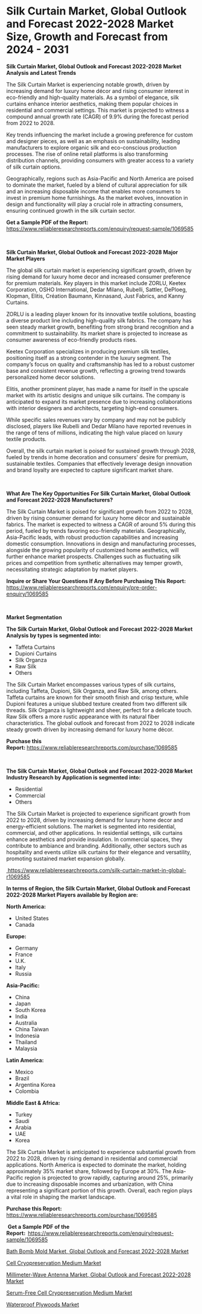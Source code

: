 <p><h1>Silk Curtain Market, Global Outlook and Forecast 2022-2028 Market Size, Growth and Forecast from 2024 - 2031</h1></p><p><strong>Silk Curtain Market, Global Outlook and Forecast 2022-2028 Market Analysis and Latest Trends</strong></p>
<p><p>The Silk Curtain Market is experiencing notable growth, driven by increasing demand for luxury home décor and rising consumer interest in eco-friendly and high-quality materials. As a symbol of elegance, silk curtains enhance interior aesthetics, making them popular choices in residential and commercial settings. This market is projected to witness a compound annual growth rate (CAGR) of 9.9% during the forecast period from 2022 to 2028.</p><p>Key trends influencing the market include a growing preference for custom and designer pieces, as well as an emphasis on sustainability, leading manufacturers to explore organic silk and eco-conscious production processes. The rise of online retail platforms is also transforming distribution channels, providing consumers with greater access to a variety of silk curtain options.</p><p>Geographically, regions such as Asia-Pacific and North America are poised to dominate the market, fueled by a blend of cultural appreciation for silk and an increasing disposable income that enables more consumers to invest in premium home furnishings. As the market evolves, innovation in design and functionality will play a crucial role in attracting consumers, ensuring continued growth in the silk curtain sector.</p></p>
<p><strong>Get a Sample PDF of the Report:&nbsp;</strong> <a href="https://www.reliableresearchreports.com/enquiry/request-sample/1069585?utm_campaign=5&utm_medium=2&utm_source=Github&utm_content=ia&utm_term=04122024&utm_id=silk-curtain-market-global-outlook-and-forecast-2022-2028">https://www.reliableresearchreports.com/enquiry/request-sample/1069585</a></p>
<p>&nbsp;</p>
<p><strong>Silk Curtain Market, Global Outlook and Forecast 2022-2028 Major Market Players</strong></p>
<p><p>The global silk curtain market is experiencing significant growth, driven by rising demand for luxury home decor and increased consumer preference for premium materials. Key players in this market include ZORLU, Keetex Corporation, OSHO International, Dedar Milano, Rubelli, Sattler, DePloeg, Klopman, Elitis, Création Baumann, Kinnasand, Just Fabrics, and Kanny Curtains.</p><p>ZORLU is a leading player known for its innovative textile solutions, boasting a diverse product line including high-quality silk fabrics. The company has seen steady market growth, benefiting from strong brand recognition and a commitment to sustainability. Its market share is projected to increase as consumer awareness of eco-friendly products rises.</p><p>Keetex Corporation specializes in producing premium silk textiles, positioning itself as a strong contender in the luxury segment. The company’s focus on quality and craftsmanship has led to a robust customer base and consistent revenue growth, reflecting a growing trend towards personalized home decor solutions.</p><p>Elitis, another prominent player, has made a name for itself in the upscale market with its artistic designs and unique silk curtains. The company is anticipated to expand its market presence due to increasing collaborations with interior designers and architects, targeting high-end consumers.</p><p>While specific sales revenues vary by company and may not be publicly disclosed, players like Rubelli and Dedar Milano have reported revenues in the range of tens of millions, indicating the high value placed on luxury textile products.</p><p>Overall, the silk curtain market is poised for sustained growth through 2028, fueled by trends in home decoration and consumers' desire for premium, sustainable textiles. Companies that effectively leverage design innovation and brand loyalty are expected to capture significant market share.</p></p>
<p>&nbsp;</p>
<p><strong>What Are The Key Opportunities For Silk Curtain Market, Global Outlook and Forecast 2022-2028 Manufacturers?</strong></p>
<p><p>The Silk Curtain Market is poised for significant growth from 2022 to 2028, driven by rising consumer demand for luxury home décor and sustainable fabrics. The market is expected to witness a CAGR of around 5% during this period, fueled by trends favoring eco-friendly materials. Geographically, Asia-Pacific leads, with robust production capabilities and increasing domestic consumption. Innovations in design and manufacturing processes, alongside the growing popularity of customized home aesthetics, will further enhance market prospects. Challenges such as fluctuating silk prices and competition from synthetic alternatives may temper growth, necessitating strategic adaptation by market players.</p></p>
<p><strong>Inquire or Share Your Questions If Any Before Purchasing This Report:</strong> <a href="https://www.reliableresearchreports.com/enquiry/pre-order-enquiry/1069585?utm_campaign=5&utm_medium=2&utm_source=Github&utm_content=ia&utm_term=04122024&utm_id=silk-curtain-market-global-outlook-and-forecast-2022-2028">https://www.reliableresearchreports.com/enquiry/pre-order-enquiry/1069585</a></p>
<p>&nbsp;</p>
<p><strong>Market Segmentation</strong></p>
<p><strong>The Silk Curtain Market, Global Outlook and Forecast 2022-2028 Market Analysis by types is segmented into:</strong></p>
<p><ul><li>Taffeta Curtains</li><li>Dupioni Curtains</li><li>Silk Organza</li><li>Raw Silk</li><li>Others</li></ul></p>
<p><p>The Silk Curtain Market encompasses various types of silk curtains, including Taffeta, Dupioni, Silk Organza, and Raw Silk, among others. Taffeta curtains are known for their smooth finish and crisp texture, while Dupioni features a unique slubbed texture created from two different silk threads. Silk Organza is lightweight and sheer, perfect for a delicate touch. Raw Silk offers a more rustic appearance with its natural fiber characteristics. The global outlook and forecast from 2022 to 2028 indicate steady growth driven by increasing demand for luxury home décor.</p></p>
<p><strong>Purchase this Report:&nbsp;</strong><a href="https://www.reliableresearchreports.com/purchase/1069585?utm_campaign=5&utm_medium=2&utm_source=Github&utm_content=ia&utm_term=04122024&utm_id=silk-curtain-market-global-outlook-and-forecast-2022-2028">https://www.reliableresearchreports.com/purchase/1069585</a></p>
<p>&nbsp;</p>
<p><strong>The Silk Curtain Market, Global Outlook and Forecast 2022-2028 Market Industry Research by Application is segmented into:</strong></p>
<p><ul><li>Residential</li><li>Commercial</li><li>Others</li></ul></p>
<p><p>The Silk Curtain Market is projected to experience significant growth from 2022 to 2028, driven by increasing demand for luxury home decor and energy-efficient solutions. The market is segmented into residential, commercial, and other applications. In residential settings, silk curtains enhance aesthetics and provide insulation. In commercial spaces, they contribute to ambiance and branding. Additionally, other sectors such as hospitality and events utilize silk curtains for their elegance and versatility, promoting sustained market expansion globally.</p></p>
<p><a href="https://www.reliableresearchreports.com/silk-curtain-market-in-global-r1069585?utm_campaign=5&utm_medium=2&utm_source=Github&utm_content=ia&utm_term=04122024&utm_id=silk-curtain-market-global-outlook-and-forecast-2022-2028">&nbsp;https://www.reliableresearchreports.com/silk-curtain-market-in-global-r1069585</a></p>
<p><strong>In terms of Region, the Silk Curtain Market, Global Outlook and Forecast 2022-2028 Market Players available by Region are:</strong></p>
<p>
    <p> <strong> North America: </strong>
        <ul>
            <li>United States</li>
            <li>Canada</li>
        </ul>
        </p> 
    <p> <strong> Europe: </strong>
        <ul>
            <li>Germany</li>
            <li>France</li>
            <li>U.K.</li>
            <li>Italy</li>
            <li>Russia</li>
        </ul>
        </p> 
    <p> <strong> Asia-Pacific: </strong>
        <ul>
            <li>China</li>
            <li>Japan</li>
            <li>South Korea</li>
            <li>India</li>
            <li>Australia</li>
            <li>China Taiwan</li>
            <li>Indonesia</li>
            <li>Thailand</li>
            <li>Malaysia</li>
        </ul>
        </p> 
    <p> <strong> Latin America: </strong>
        <ul>
            <li>Mexico</li>
            <li>Brazil</li>
            <li>Argentina Korea</li>
            <li>Colombia</li>
        </ul>
        </p> 
    <p> <strong> Middle East & Africa: </strong>
        <ul>
            <li>Turkey</li>
            <li>Saudi</li>
            <li>Arabia</li>
            <li>UAE</li>
            <li>Korea</li>
        </ul>
    </p>
    </p>
<p><p>The Silk Curtain Market is anticipated to experience substantial growth from 2022 to 2028, driven by rising demand in residential and commercial applications. North America is expected to dominate the market, holding approximately 35% market share, followed by Europe at 30%. The Asia-Pacific region is projected to grow rapidly, capturing around 25%, primarily due to increasing disposable incomes and urbanization, with China representing a significant portion of this growth. Overall, each region plays a vital role in shaping the market landscape.</p></p>
<p><strong>Purchase this Report: </strong><a href="https://www.reliableresearchreports.com/purchase/1069585?utm_campaign=5&utm_medium=2&utm_source=Github&utm_content=ia&utm_term=04122024&utm_id=silk-curtain-market-global-outlook-and-forecast-2022-2028">https://www.reliableresearchreports.com/purchase/1069585</a></p>
<p>&nbsp;<strong>Get a Sample PDF of the Report:&nbsp;&nbsp;</strong><a href="https://www.reliableresearchreports.com/enquiry/request-sample/1069585?utm_campaign=5&utm_medium=2&utm_source=Github&utm_content=ia&utm_term=04122024&utm_id=silk-curtain-market-global-outlook-and-forecast-2022-2028">https://www.reliableresearchreports.com/enquiry/request-sample/1069585</a></p>
<p><strong></strong></p>
<p><p><a href="https://github.com/FlorianWolf90/Market-Research-Report-List-1/blob/main/bath-bomb-mold-market-global-outlook-and-forecast-2022-2028-market.md?utm_campaign=5&utm_medium=2&utm_source=Github&utm_content=ia&utm_term=04122024&utm_id=silk-curtain-market-global-outlook-and-forecast-2022-2028">Bath Bomb Mold Market, Global Outlook and Forecast 2022-2028 Market</a></p><p><a href="https://issuu.com/reportprime-2/docs/cell-cryopreservation-medium-market-size-2030.pptx?utm_campaign=5&utm_medium=2&utm_source=Github&utm_content=ia&utm_term=04122024&utm_id=silk-curtain-market-global-outlook-and-forecast-2022-2028">Cell Cryopreservation Medium Market</a></p><p><a href="https://github.com/lylyparadise/Market-Research-Report-List-5/blob/main/millimeter-wave-antenna-market-global-outlook-and-forecast-2022-2028-market.md?utm_campaign=5&utm_medium=2&utm_source=Github&utm_content=ia&utm_term=04122024&utm_id=silk-curtain-market-global-outlook-and-forecast-2022-2028">Millimeter-Wave Antenna Market, Global Outlook and Forecast 2022-2028 Market</a></p><p><a href="https://issuu.com/reportprime-2/docs/serum-free-cell-cryopreservation-medium-market-siz?utm_campaign=5&utm_medium=2&utm_source=Github&utm_content=ia&utm_term=04122024&utm_id=silk-curtain-market-global-outlook-and-forecast-2022-2028">Serum-Free Cell Cryopreservation Medium Market</a></p><p><a href="https://www.linkedin.com/pulse/waterproof-plywoods-market-segmentation-applications-types-zfibc?utm_campaign=5&utm_medium=2&utm_source=Github&utm_content=ia&utm_term=04122024&utm_id=silk-curtain-market-global-outlook-and-forecast-2022-2028">Waterproof Plywoods Market</a></p></p>